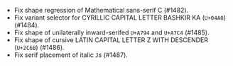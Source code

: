 * Fix shape regression of Mathematical sans-serif C (#1482).
* Fix variant selector for CYRILLIC CAPITAL LETTER BASHKIR KA (`U+04A0`) (#1484).
* Fix shape of unilaterally inward-serifed `U+A794` and `U+A7C4` (#1485).
* Fix shape of cursive LATIN CAPITAL LETTER Z WITH DESCENDER (`U+2C6B`) (#1486).
* Fix serif placement of italic `J`s (#1487).
